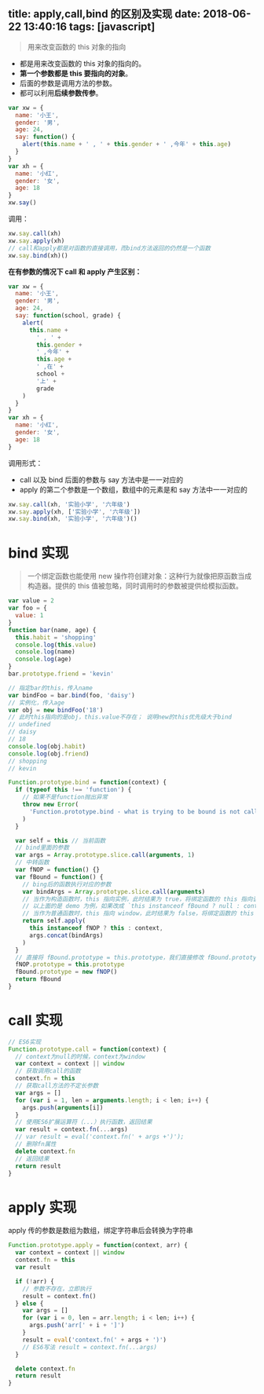 title: apply,call,bind 的区别及实现
date: 2018-06-22 13:40:16
tags: [javascript]
---

> 用来改变函数的 this 对象的指向

- 都是用来改变函数的 this 对象的指向的。
- **第一个参数都是 this 要指向的对象**。
- 后面的参数是调用方法的参数。
- 都可以利用**后续参数传参**。
  <!-- more -->

```js
var xw = {
  name: '小王',
  gender: '男',
  age: 24,
  say: function() {
    alert(this.name + ' , ' + this.gender + ' ,今年' + this.age)
  }
}
var xh = {
  name: '小红',
  gender: '女',
  age: 18
}
xw.say()
```

调用：

```js
xw.say.call(xh)
xw.say.apply(xh)
// call和apply都是对函数的直接调用，而bind方法返回的仍然是一个函数
xw.say.bind(xh)()
```

**在有参数的情况下 call 和 apply 产生区别：**

```js
var xw = {
  name: '小王',
  gender: '男',
  age: 24,
  say: function(school, grade) {
    alert(
      this.name +
        ' , ' +
        this.gender +
        ' ,今年' +
        this.age +
        ' ,在' +
        school +
        '上' +
        grade
    )
  }
}
var xh = {
  name: '小红',
  gender: '女',
  age: 18
}
```

调用形式：

- call 以及 bind 后面的参数与 say 方法中是一一对应的
- apply 的第二个参数是一个数组，数组中的元素是和 say 方法中一一对应的

```js
xw.say.call(xh, '实验小学', '六年级')
xw.say.apply(xh, ['实验小学', '六年级'])
xw.say.bind(xh, '实验小学', '六年级')()
```

# bind 实现

> 一个绑定函数也能使用 new 操作符创建对象：这种行为就像把原函数当成构造器。提供的 this 值被忽略，同时调用时的参数被提供给模拟函数。

```js
var value = 2
var foo = {
  value: 1
}
function bar(name, age) {
  this.habit = 'shopping'
  console.log(this.value)
  console.log(name)
  console.log(age)
}
bar.prototype.friend = 'kevin'

// 指定bar的this，传入name
var bindFoo = bar.bind(foo, 'daisy')
// 实例化，传入age
var obj = new bindFoo('18')
// 此时this指向的是obj，this.value不存在； 说明new的this优先级大于bind
// undefined
// daisy
// 18
console.log(obj.habit)
console.log(obj.friend)
// shopping
// kevin
```

```js
Function.prototype.bind = function(context) {
  if (typeof this !== 'function') {
    // 如果不是function抛出异常
    throw new Error(
      'Function.prototype.bind - what is trying to be bound is not callable'
    )
  }

  var self = this // 当前函数
  // bind里面的参数
  var args = Array.prototype.slice.call(arguments, 1)
  // 中转函数
  var fNOP = function() {}
  var fBound = function() {
    // bing后的函数执行对应的参数
    var bindArgs = Array.prototype.slice.call(arguments)
    // 当作为构造函数时，this 指向实例，此时结果为 true，将绑定函数的 this 指向该实例，可以让实例获得来自绑定函数的值
    // 以上面的是 demo 为例，如果改成 `this instanceof fBound ? null : context`，实例只是一个空对象，将 null 改成 this ，实例会具有 habit 属性
    // 当作为普通函数时，this 指向 window，此时结果为 false，将绑定函数的 this 指向 context
    return self.apply(
      this instanceof fNOP ? this : context,
      args.concat(bindArgs)
    )
  }
  // 直接将 fBound.prototype = this.prototype，我们直接修改 fBound.prototype 的时候，也会直接修改绑定函数的 prototype。这个时候，我们可以通过一个空函数来进行中转：
  fNOP.prototype = this.prototype
  fBound.prototype = new fNOP()
  return fBound
}
```

# call 实现

```js
// ES6实现
Function.prototype.call = function(context) {
  // context为null的时候，context为window
  var context = context || window
  // 获取调用call的函数
  context.fn = this
  // 获取call方法的不定长参数
  var args = []
  for (var i = 1, len = arguments.length; i < len; i++) {
    args.push(arguments[i])
  }
  // 使用ES6扩展运算符（...）执行函数，返回结果
  var result = context.fn(...args)
  // var result = eval('context.fn(' + args +')');
  // 删除fn属性
  delete context.fn
  // 返回结果
  return result
}
```

# apply 实现

apply 传的参数是数组为数组，绑定字符串后会转换为字符串

```js
Function.prototype.apply = function(context, arr) {
  var context = context || window
  context.fn = this
  var result

  if (!arr) {
    // 参数不存在，立即执行
    result = context.fn()
  } else {
    var args = []
    for (var i = 0, len = arr.length; i < len; i++) {
      args.push('arr[' + i + ']')
    }
    result = eval('context.fn(' + args + ')')
    // ES6写法 result = context.fn(...args)
  }

  delete context.fn
  return result
}
```
